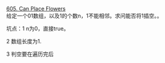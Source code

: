 [605. Can Place Flowers](https://leetcode.com/problems/can-place-flowers/description/)<br>
给定一个01数组，以及1的个数n，1不能相邻。求问能否将1插空。。

坑点：1 n为0，直接true。

2 数组长度为1.

3 判空要在遍历完后